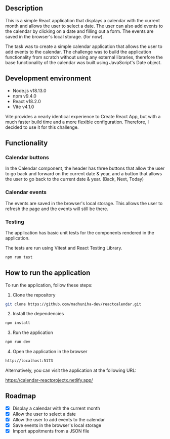 

## Description

This is a simple React application that displays a calendar with the current month and allows the user to select a date. The user can also add events to the calendar by clicking on a date and filling out a form. The events are saved in the browser's local storage. (for now).

The task was to create a simple calendar application that allows the user to add events to the calendar. The challenge was to build the application functionality from scratch without using any external libraries, therefore the base functionality of the calendar was built using JavaScript's Date object.


## Development environment

- Node.js v18.13.0
- npm v9.4.0
- React v18.2.0
- Vite v4.1.0

Vite provides a nearly identical experience to Create React App, but with a much faster build time and a more flexible configuration. Therefore, I decided to use it for this challenge.

## Functionality

### Calendar buttons

In the Calendar component, the header has three buttons that allow the user to go back and forward on the current date & year, and a button that allows the user to go back to the current date & year. (Back, Next, Today)

### Calendar events

The events are saved in the browser's local storage. This allows the user to refresh the page and the events will still be there.


### Testing

The application has basic unit tests for the components rendered in the application.

The tests are run using Vitest and React Testing Library.

```bash
npm run test
```

## How to run the application

To run the application, follow these steps:

1. Clone the repository

```bash
git clone https://github.com/madhuniha-dev/reactcalendar.git
```

2. Install the dependencies

```bash
npm install
```

3. Run the application

```bash
npm run dev
```

4. Open the application in the browser

```bash
http://localhost:5173
```

Alternatively, you can visit the application at the following URL:

https://calendar-reactprojectx.netlify.app/

## Roadmap

- [x] Display a calendar with the current month
- [x] Allow the user to select a date
- [x] Allow the user to add events to the calendar
- [x] Save events in the browser's local storage
- [x] Import appoitments from a JSON file
